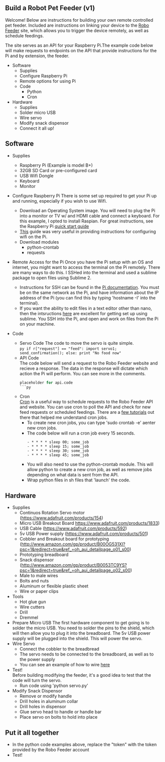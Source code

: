 ## Build a Robot Pet Feeder (v1)
Welcome! Below are instructions for building your own remote controlled pet feeder. Included are instructions on linking your device to the [Robo Feeder](www.robofeedpet.com) site, which allows you to trigger the device remotely, as well as schedule feedings. 

The site serves as an API for your Raspberry Pi.The example code below will make requests to endpoints on the API that provide instructions for the Pi and by extension, the feeder. 

- Software
    + Supplies
    + Configure Raspberry Pi
    + Remote options for using Pi
    + Code
        * Python
        * Cron
- Hardware
    + Supplies
    + Solder micro USB
    + Wire servo
    + Modify snack dispensor
    + Connect it all up!

## Software

- Supplies
    + Raspberry Pi (Example is model B+)
    + 32GB SD Card or pre-configured card 
    + USB Wifi Dongle 
    + Keyboard
    + Monitor 

- Configure Raspberry Pi
    There is some set up required to get your Pi up and running, especially if you wish to use Wifi.
    + Download an Operating System image. You will need to plug the Pi into a monitor or TV w/ and HDMI cable and connect a keyboard. For this example, I opted to install Raspian. For great instructions, see the Raspberry Pi [quick start guide](https://www.raspberrypi.org/help/quick-start-guide/)
    + [This](http://raspberrypihq.com/how-to-add-wifi-to-the-raspberry-pi/) guide was very useful in providing instructions for configuring wifi on the Pi. 
    + Download modules
        * python-crontab
        * requests
        
- Remote Access for the Pi
    Once you have the Pi setup with an OS and internet, you might want to access the terminal on the Pi remotely. There are many ways to do this. I SSHed into the terminal and used a sublime package to open files using Sublime 2. 
    + Instructions for SSH can be found in the [Pi documentation](https://www.raspberrypi.org/documentation/remote-access/ssh/unix.md). You must be on the same network as the Pi, and have information about the IP address of the Pi (you can find this by typing 'hostname -I' into the terminal).
    + If you want the ability to edit files in a text editor other than nano, then the intsructions [here](http://www.onenorth.com/blog/post/editing-files-on-raspberry-pi-with-local-sublime) are excellent for getting set up using sublime. You SSH into the Pi, and open and work on files from the Pi on your machine. 
- Code
    + Servo Code
        The code to move the servo is quite simple.   
             ```py
            if r["request"] == "feed":
            import servo1;
            send_confirmation();
            else:
            print "No food now"
            ```
    + API Code  
    The code below will send a request to the Robo Feeder website and recieve a response. The data in the response will dictate which action the Pi will perform. You can see more in the comments. 
        ```py
        placeholder for api.code
        ```py
    + Cron  
        [Cron](https://www.raspberrypi.org/documentation/linux/usage/cron.md) is a useful way to schedule requests to the Robo Feeder API and website. You can use cron to poll the API and check for new feed requests or scheduled feedings. There are a [few tutorials](http://www.devils-heaven.com/raspberry-pi-cron-jobs/) out there that helped me understand cron jobs. 
        * To create new cron jobs, you can type 'sudo crontab -e' aenter new cron jobs.
        * The code below will run a cron job every 15 seconds. 
            ```
            - * * * * sleep 00; some_job
            - * * * * sleep 15; some_job
            - * * * * sleep 30; some_job
            - * * * * sleep 45; some_job 
            ```
        * You will also need to use the python-crontab module. This will allow python to create a new cron job, as well as remove jobs depending on what data is sent from the API.
        * Wrap python files in sh files that 'launch' the code. 
        


## Hardware
- Supplies
    + Continuos Rotation Servo motor (https://www.adafruit.com/products/154)
    + Micro USB Breakout Board https://www.adafruit.com/products/1833)
    + USB Cable (https://www.adafruit.com/products/592)
    + 5v USB Power supply (https://www.adafruit.com/products/501)
    + Cobbler and Breakout board for prototyping (http://www.amazon.com/gp/product/B00OG531XI?psc=1&redirect=true&ref_=oh_aui_detailpage_o01_s00)
    + Prototyping breadboard
    + Snack dispensor (http://www.amazon.com/gp/product/B0053TC9YS?psc=1&redirect=true&ref_=oh_aui_detailpage_o02_s00)
    + Male to male wires
    + Bolts and nuts
    + Aluminum or flexible plastic sheet
    + Wire or paper clips
- Tools
    + Hot glue gun
    + Wire cutters
    + Drill
    + Dremmel
- Prepare Micro USB
    The first hardware component to get going is to solder the micro USB. You need to solder the pins to the shield, which will then allow you to plug it into the breadboard. The 5v USB power supply will be plugged into the shield. This will power the servo. 
- Wire Servo
    + Connect the cobbler to the breadbread
    + The servo needs to be connected to the breadboard, as well as to the power supply
    + You can see an example of how to wire [here](https://learn.adafruit.com/adafruits-raspberry-pi-lesson-8-using-a-servo-motor/hardware)
- Test!  
    Before building modifying the feeder, it's a good idea to test that the code will turn the servo. 
    + Run code using 'python servo.py'
- Modify Snack Dispensor
    + Remove or modify handle
    + Drill holes in aluminum collar
    + Drill holes in dispensor
    + Glue servo head to handle or handle bar
    + Place servo on bolts to hold into place

## Put it all together
- In the python code examples above, replace the "token" with the token provided by the Robo Feeder account
- Test!

    

